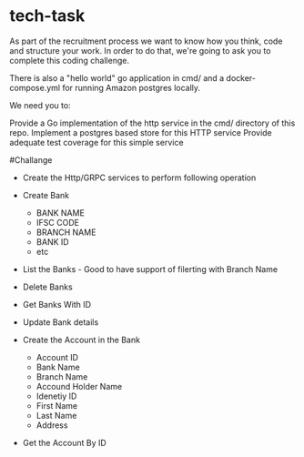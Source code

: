 # tech-task
As part of the recruitment process we want to know how you think, code and structure your work. In order to do that, we're going to ask you to complete this coding challenge.  


There is also a "hello world" go application in cmd/ and a docker-compose.yml for running Amazon postgres locally.

We need you to:

Provide a Go implementation of the http service in the cmd/ directory of this repo.
Implement a postgres based store for this HTTP service
Provide adequate test coverage for this simple service

#Challange 
- Create the Http/GRPC services to perform following operation 
- Create Bank 
    - BANK NAME 
    - IFSC CODE 
    - BRANCH NAME 
    - BANK ID 
    - etc 
- List the Banks - Good to have  support of filerting with Branch Name 
- Delete Banks 
- Get Banks With ID 
- Update Bank details 

- Create the Account in the Bank
  - Account ID 
  - Bank Name 
  - Branch Name 
  - Accound Holder Name 
  - Idenetiy ID 
  - First Name 
  - Last Name 
  - Address 
- Get the Account By ID 

